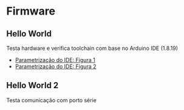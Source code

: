 # Firmware
## Hello World
Testa hardware e verifica toolchain com base no Arduino IDE (1.8.19)
- [Parametrização do IDE: Figura 1](https://github.com/jpcoelhoATipbDOTpt/MAN4HEALTH/blob/main/Firmware/CO2node/Firmware/Figuras/helloworld_fig1.png)
- [Parametrização do IDE: Figura 2](https://github.com/jpcoelhoATipbDOTpt/MAN4HEALTH/blob/main/Firmware/CO2node/Firmware/Figuras/helloworld_fig2.png)
## Hello World 2
Testa comunicação com porto série
